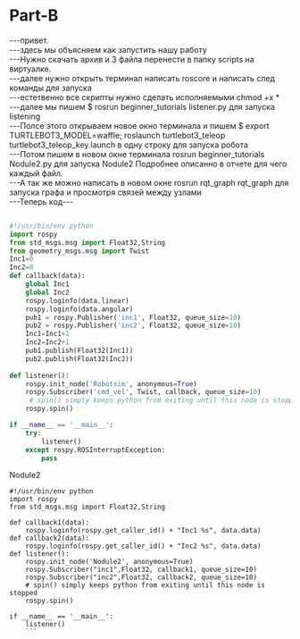 # Part-B
---привет.  
---здесь мы объясняем как  запустить нашу работу  
---Нужно скачать архив и 3 файла перенести в папку scripts  на виртуалке.  
---далее нужно открыть терминал написать roscore и написать след команды для запуска   
---естетвенно все скрипты нужно сделать исполняемыми chmod +x *  
---далее мы пишем $ rosrun beginner_tutorials listener.py для запуска listening  
---Полсе этого открываем новое окно терминала и пишем $ export TURTLEBOT3_MODEL=waffle; roslaunch turtlebot3_teleop turtlebot3_teleop_key.launch в одну строку для запуска робота  
---Потом пишем в новом окне терминала  rosrun beginner_tutorials Nodule2.py для запуска Nodule2 Подробнее описанно в отчете для чего каждый файл.  
---А так же можно написать в новом окне rosrun rqt_graph rqt_graph для запуска графа и просмотря связей между узлами  
---Теперь код---

```Listening.py

#!/usr/bin/env python  
import rospy  
from std_msgs.msg import Float32,String  
from geometry_msgs.msg import Twist  
Inc1=0  
Inc2=0  
def callback(data):  
    global Inc1  
    global Inc2  
    rospy.loginfo(data.linear)  
    rospy.loginfo(data.angular)  
    pub1 = rospy.Publisher('inc1', Float32, queue_size=10)  
    pub2 = rospy.Publisher('inc2', Float32, queue_size=10)  
    Inc1=Inc1+1  
    Inc2=Inc2+1  
    pub1.publish(Float32(Inc1))  
    pub2.publish(Float32(Inc2))  
   
def listener():  
    rospy.init_node('Robotsim', anonymous=True)  
    rospy.Subscriber('cmd_vel', Twist, callback, queue_size=10)  
     # spin() simply keeps python from exiting until this node is stopped  
    rospy.spin()  

if __name__ == '__main__':  
    try:  
    	listener()  
    except rospy.ROSInterruptException:  
        pass  
 ```       
Nodule2 
```
#!/usr/bin/env python  
import rospy  
from std_msgs.msg import Float32,String  

def callback1(data):  
    rospy.loginfo(rospy.get_caller_id() + "Inc1 %s", data.data)  
def callback2(data):  
    rospy.loginfo(rospy.get_caller_id() + "Inc2 %s", data.data)  
def listener():  
    rospy.init_node('Nodule2', anonymous=True)  
    rospy.Subscriber("inc1",Float32, callback1, queue_size=10)  
    rospy.Subscriber("inc2",Float32, callback2, queue_size=10)  
    # spin() simply keeps python from exiting until this node is stopped  
    rospy.spin()  

if __name__ == '__main__':  
    listener() 
    ```
